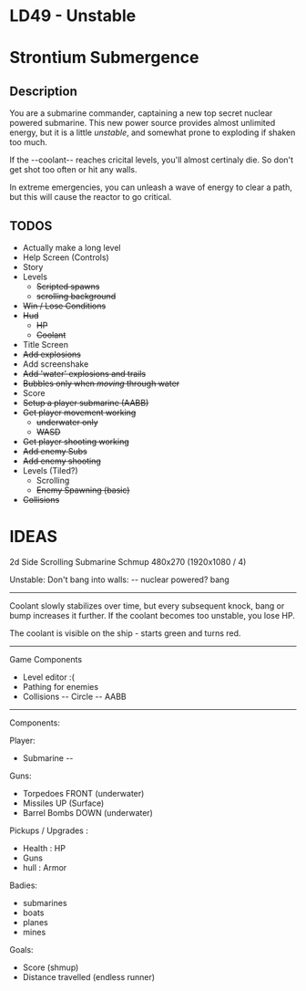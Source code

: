 LD49 - Unstable
=======================

# Strontium Submergence

## Description

You are a submarine commander, captaining a new top secret nuclear powered submarine. This new power source provides almost unlimited energy, but it is a little *unstable*, and somewhat prone to exploding if shaken too much.

If the --coolant-- reaches cricital levels, you'll almost certinaly die. So don't get shot too often or hit any walls.

In extreme emergencies, you can unleash a wave of energy to clear a path, but this will cause the reactor to go critical.

## TODOS
 * Actually make a long level
 * Help Screen (Controls)
 * Story
 * Levels
    * ~~Scripted spawns~~
    * ~~scrolling background~~
 * ~~Win / Lose Conditions~~
 * ~~Hud~~
    * ~~HP~~
    * ~~Coolant~~
 * Title Screen
 * ~~Add explosions~~
 * Add screenshake
 * ~~Add 'water' explosions and trails~~
 * ~~Bubbles only when *moving* through water~~
 * Score
 * ~~Setup a player submarine (AABB)~~
 * ~~Get player movement working~~
    * ~~underwater only~~
    * ~~WASD~~
 * ~~Get player shooting working~~
 * ~~Add enemy Subs~~
 * ~~Add enemy shooting~~
 * Levels (Tiled?)
    * Scrolling
    * ~~Enemy Spawning (basic)~~
 * ~~Collisions~~


IDEAS
=======================

2d Side Scrolling Submarine Schmup
    480x270 (1920x1080 / 4)

Unstable:
Don't bang into walls: 
 -- nuclear powered? bang

-----
Coolant slowly stabilizes over time, but every subsequent knock, bang or bump increases it further. If the coolant becomes too unstable, you lose HP.

The coolant is visible on the ship - starts green and turns red.


------------
Game Components

 - Level editor :(
 - Pathing for enemies
 - Collisions
 -- Circle
 -- AABB

------------
Components:

Player:
 - Submarine
 -- 

Guns:
 - Torpedoes FRONT (underwater)
 - Missiles UP (Surface)
 - Barrel Bombs DOWN (underwater)

Pickups / Upgrades :
 - Health : HP
 - Guns
 - hull : Armor

Badies:
 - submarines
 - boats
 - planes
 - mines

Goals:
 - Score (shmup)
 - Distance travelled (endless runner)